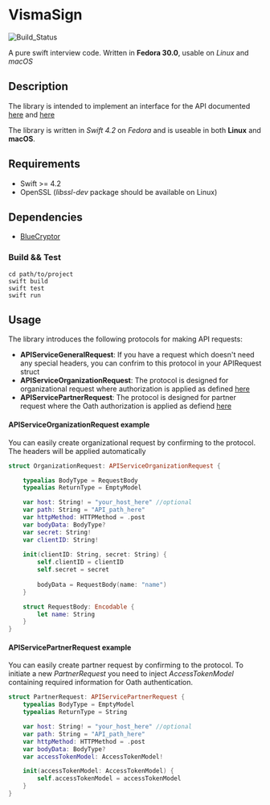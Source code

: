 # VismaSign

![Build_Status](https://travis-ci.org/Hassaniiii/VismaSign.svg?branch=master)

A pure swift interview code. Written in **Fedora 30.0**, usable on *Linux* and *macOS*

## Description

The library is intended to implement an interface for the API documented [here](https://sign.visma.net/api/docs/v1/) and [here](https://sign.visma.net/api/docs/v1/partners/)

The library is written in *Swift 4.2* on *Fedora* and is useable in both **Linux** and **macOS**.


## Requirements

- Swift >= 4.2
- OpenSSL (*libssl-dev* package should be available on Linux)

## Dependencies

- [BlueCryptor](https://github.com/IBM-Swift/BlueCryptor)

### Build && Test

```
cd path/to/project
swift build
swift test
swift run
```

## Usage

The library introduces the following protocols for making API requests:
- **APIServiceGeneralRequest**: If you have a request which doesn't need any special headers, you can confrim to this protocol in your APIRequest struct
- **APIServiceOrganizationRequest**: The protocol is designed for organizational request where authorization is applied as defined [here](https://sign.visma.net/api/docs/v1/)
- **APIServicePartnerRequest**: The protocol is designed for partner request where the Oath authorization is applied as defiend [here](https://sign.visma.net/api/docs/v1/partners/)

#### APIServiceOrganizationRequest example

You can easily create organizational request by confirming to the protocol. The headers will be applied automatically

```swift
struct OrganizationRequest: APIServiceOrganizationRequest {

    typealias BodyType = RequestBody
    typealias ReturnType = EmptyModel

    var host: String! = "your_host_here" //optional
    var path: String = "API_path_here"
    var httpMethod: HTTPMethod = .post
    var bodyData: BodyType?
    var secret: String!
    var clientID: String!
    
    init(clientID: String, secret: String) {
        self.clientID = clientID
        self.secret = secret
        
        bodyData = RequestBody(name: "name")
    }

    struct RequestBody: Encodable {
        let name: String
    }
}
```

#### APIServicePartnerRequest example

You can easily create partner request by confirming to the protocol. To initiate a new *PartnerRequest* you need to inject *AccessTokenModel* containing required information for Oath authentication.

```swift
struct PartnerRequest: APIServicePartnerRequest {
    typealias BodyType = EmptyModel
    typealias ReturnType = String

    var host: String! = "your_host_here" //optional
    var path: String = "API_path_here"
    var httpMethod: HTTPMethod = .post
    var bodyData: BodyType?
    var accessTokenModel: AccessTokenModel!

    init(accessTokenModel: AccessTokenModel) {
        self.accessTokenModel = accessTokenModel
    }
}
```